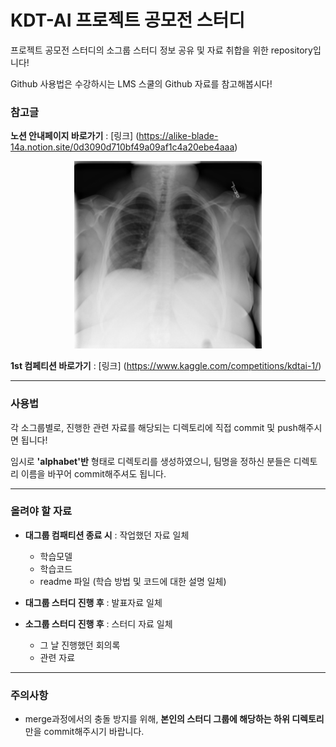 # KDT-AI 프로젝트 공모전 스터디

프로젝트 공모전 스터디의 소그룹 스터디 정보 공유 및 자료 취합을 위한 repository입니다!

Github 사용법은 수강하시는 LMS 스쿨의 Github 자료를 참고해봅시다!


### 참고글

**노션 안내페이지 바로가기** : [링크] (https://alike-blade-14a.notion.site/0d3090d710bf49a09af1c4a20ebe4aaa)



<p align="center"><img src="image_003.png" height="300px" width="300px"></p>

**1st 컴페티션 바로가기** : [링크] (https://www.kaggle.com/competitions/kdtai-1/)

---

### 사용법

각 소그룹별로, 진행한 관련 자료를 해당되는 디렉토리에 직접 commit 및 push해주시면 됩니다!

임시로 **'alphabet'반** 형태로 디렉토리를 생성하였으니, 팀명을 정하신 분들은 디렉토리 이름을 바꾸어 commit해주셔도 됩니다.

---

### 올려야 할 자료

- **대그룹 컴패티션 종료 시** : 작업했던 자료 일체
  - 학습모델
  - 학습코드
  - readme 파일 (학습 방법 및 코드에 대한 설명 일체)
  
- **대그룹 스터디 진행 후** : 발표자료 일체
- **소그룹 스터디 진행 후** : 스터디 자료 일체
  - 그 날 진행했던 회의록
  - 관련 자료

---

### 주의사항

- merge과정에서의 충돌 방지를 위해, **본인의 스터디 그룹에 해당하는 하위 디렉토리**만을 commit해주시기 바랍니다.

